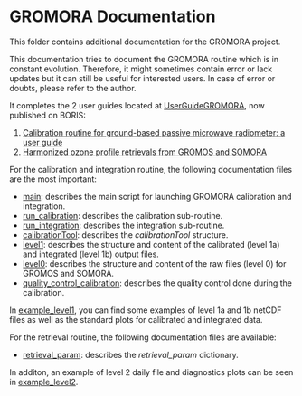 # GROMORA Documentation

This folder contains additional documentation for the GROMORA project. 

This documentation tries to document the GROMORA
routine which is in constant evolution. Therefore, it might sometimes contain
error or lack updates but it can still be useful for interested users. In case of error or doubts, please refer to the author.

It completes the 2 user guides located at
[UserGuideGROMORA](https://git.iap.unibe.ch/IAP_MCH/UserGuideGROMORA.git), now published on BORIS:
1. [Calibration routine for ground-based passive microwave radiometer: a user guide](https://boris.unibe.ch/164418/)
2. [Harmonized ozone profile retrievals from GROMOS and SOMORA](https://boris.unibe.ch/170121/)

For the calibration and integration routine, the following documentation files are the most important:

* [main](main.md): describes the main script for launching GROMORA calibration and integration.
* [run_calibration](run_calibration.md): describes the calibration sub-routine.
* [run_integration](run_integration.md): describes the integration sub-routine.
* [calibrationTool](calibrationTool.md): describes the *calibrationTool* structure.
* [level1](level1.md): describes the structure and content of the calibrated (level 1a) and integrated (level 1b) output files.
* [level0](level0_gromora.md): describes the structure and content of the raw files (level 0) for GROMOS and SOMORA.
* [quality_control_calibration](quality_control_calibration.md): describes the quality control done during the calibration. 

In [example_level1](example_level1), you can find some examples of level 1a and
1b netCDF files as well as the standard plots for calibrated and integrated
data. 

For the retrieval routine, the following documentation files are available:
* [retrieval_param](retrieval_param.md): describes the *retrieval_param* dictionary.

In additon, an example of level 2 daily file and diagnostics plots can be seen in [example_level2](example_level2). 